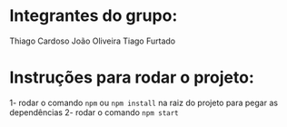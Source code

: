 # Integrantes do grupo:
Thiago Cardoso
João Oliveira
Tiago Furtado

# Instruções para rodar o projeto:

1- rodar o comando `npm` ou `npm install` na raiz do projeto para pegar as dependências
2- rodar o comando `npm start`
